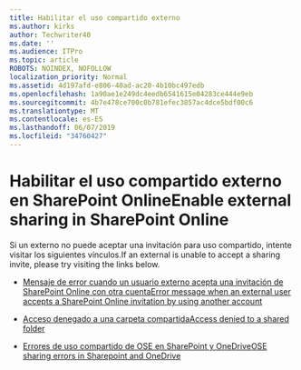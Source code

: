 ```yaml
---
title: Habilitar el uso compartido externo
ms.author: kirks
author: Techwriter40
ms.date: ''
ms.audience: ITPro
ms.topic: article
ROBOTS: NOINDEX, NOFOLLOW
localization_priority: Normal
ms.assetid: 4d197afd-e806-40ad-ac20-4b10bc497edb
ms.openlocfilehash: 1a90ae1e249dc4eedb6541615e04283ce444e9eb
ms.sourcegitcommit: 4b7e478ce700c0b781efec3857ac4dce5bdf00c6
ms.translationtype: MT
ms.contentlocale: es-ES
ms.lasthandoff: 06/07/2019
ms.locfileid: "34760427"
---
```

# <a name="enable-external-sharing-in-sharepoint-online"></a><span data-ttu-id="9b172-102">Habilitar el uso compartido externo en SharePoint Online</span><span class="sxs-lookup"><span data-stu-id="9b172-102">Enable external sharing in SharePoint Online</span></span>

<span data-ttu-id="9b172-103">Si un externo no puede aceptar una invitación para uso compartido, intente visitar los siguientes vínculos.</span><span class="sxs-lookup"><span data-stu-id="9b172-103">If an external is unable to accept a sharing invite, please try visiting the links below.</span></span>

- [<span data-ttu-id="9b172-104">Mensaje de error cuando un usuario externo acepta una invitación de SharePoint Online con otra cuenta</span><span class="sxs-lookup"><span data-stu-id="9b172-104">Error message when an external user accepts a SharePoint Online invitation by using another account</span></span>](https://support.office.com/article/Error-message-when-an-external-user-accepts-a-SharePoint-Online-invitation-by-using-another-account-f0d34413-ea7c-42c7-a485-c4e5d421e5f0)

- [<span data-ttu-id="9b172-105">Acceso denegado a una carpeta compartida</span><span class="sxs-lookup"><span data-stu-id="9b172-105">Access denied to a shared folder</span></span>](https://support.office.com/client/d678b57a-53ad-4414-9423-d8726a0c532f)

- [<span data-ttu-id="9b172-106">Errores de uso compartido de OSE en SharePoint y OneDrive</span><span class="sxs-lookup"><span data-stu-id="9b172-106">OSE sharing errors in Sharepoint and OneDrive</span></span>](https://docs.microsoft.com/sharepoint/sharepoint-onedrive-error-message)

